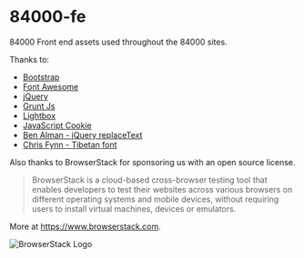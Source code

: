 # 84000-fe
84000 Front end assets used throughout the 84000 sites.

Thanks to:
* [Bootstrap](http://getbootstrap.com/)
* [Font Awesome](https://fontawesome.com/)
* [jQuery](https://jquery.com/)
* [Grunt Js](https://gruntjs.com/)
* [Lightbox](http://lokeshdhakar.com/projects/lightbox2/)
* [JavaScript Cookie](https://github.com/js-cookie/js-cookie)
* [Ben Alman - jQuery replaceText](https://github.com/cowboy/jquery-replacetext)
* [Chris Fynn - Tibetan font](https://sites.google.com/site/chrisfynn2/home/fonts/ddc-uchen)


Also thanks to BrowserStack for sponsoring us with an open source license.

> BrowserStack is a cloud-based cross-browser testing tool that enables developers to test their websites across various browsers on different operating systems and mobile devices, without requiring users to install virtual machines, devices or emulators.

More at https://www.browserstack.com.

![BrowserStack Logo](https://www.browserstack.com/images/layout/browserstack-logo-600x315.png)
